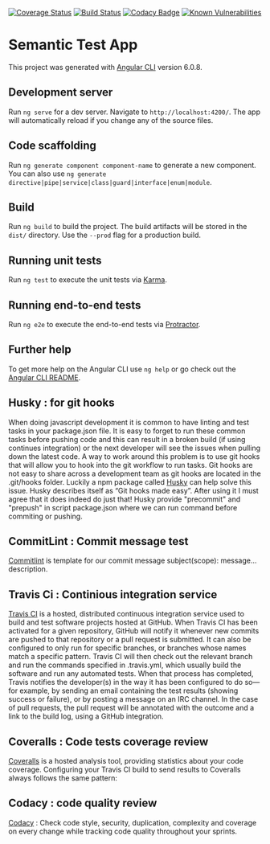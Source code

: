 [![Coverage Status](https://coveralls.io/repos/github/WassimRekik/dashboardAngular/badge.svg?branch=master)](https://coveralls.io/github/WassimRekik/dashboardAngular?branch=master)
[![Build Status](https://travis-ci.org/WassimRekik/dashboardAngular.svg?branch=master)](https://travis-ci.org/WassimRekik/dashboardAngular)
[![Codacy Badge](https://api.codacy.com/project/badge/Grade/b8e7392ac5694f9c89b73a38af81c933)](https://www.codacy.com/app/WassimRekik/dashboardAngular?utm_source=github.com&amp;utm_medium=referral&amp;utm_content=WassimRekik/dashboardAngular&amp;utm_campaign=Badge_Grade)
[![Known Vulnerabilities](https://snyk.io/test/github/WassimRekik/dashboardAngular/badge.svg?targetFile=package.json)](https://snyk.io/test/github/WassimRekik/dashboardAngular?targetFile=package.json)
# Semantic Test App

This project was generated with [Angular CLI](https://github.com/angular/angular-cli) version 6.0.8.

## Development server

Run `ng serve` for a dev server. Navigate to `http://localhost:4200/`. The app will automatically reload if you change any of the source files.

## Code scaffolding

Run `ng generate component component-name` to generate a new component. You can also use `ng generate directive|pipe|service|class|guard|interface|enum|module`.

## Build

Run `ng build` to build the project. The build artifacts will be stored in the `dist/` directory. Use the `--prod` flag for a production build.

## Running unit tests

Run `ng test` to execute the unit tests via [Karma](https://karma-runner.github.io).

## Running end-to-end tests

Run `ng e2e` to execute the end-to-end tests via [Protractor](http://www.protractortest.org/).

## Further help

To get more help on the Angular CLI use `ng help` or go check out the [Angular CLI README](https://github.com/angular/angular-cli/blob/master/README.md).

## Husky : for git hooks

When doing javascript development it is common to have linting and test tasks in your package.json file.
It is easy to forget to run these common tasks before pushing code and this can result in a broken build (if using continues integration) or the next developer will see the issues when pulling down the latest code.
A way to work around this problem is to use git hooks that will allow you to hook into the git workflow to run tasks. Git hooks are not easy to share across a development team as git hooks are located in the .git/hooks folder.
Luckily a npm package called [Husky](https://github.com/typicode/husky) can help solve this issue. Husky describes itself as “Git hooks made easy”. After using it I must agree that it does indeed do just that!
Husky provide "precommit" and "prepush" in script package.json where we can run command before commiting or pushing.

## CommitLint : Commit message test

[Commitlint](https://github.com/marionebl/commitlint) is template for our commit message subject(scope): message... description.

## Travis Ci : Continious integration service

[Travis CI](https://travis-ci.org/) is a hosted, distributed continuous integration service used to build and test software projects hosted at GitHub.
When Travis CI has been activated for a given repository, GitHub will notify it whenever new commits are pushed to that repository or a pull request is submitted. It can also be configured to only run for specific branches, or branches whose names match a specific pattern. Travis CI will then check out the relevant branch and run the commands specified in .travis.yml, which usually build the software and run any automated tests. When that process has completed, Travis notifies the developer(s) in the way it has been configured to do so—for example, by sending an email containing the test results (showing success or failure), or by posting a message on an IRC channel. In the case of pull requests, the pull request will be annotated with the outcome and a link to the build log, using a GitHub integration.

## Coveralls : Code tests coverage review

[Coveralls](https://coveralls.io/) is a hosted analysis tool, providing statistics about your code coverage.
Configuring your Travis CI build to send results to Coveralls always follows the same pattern:

## Codacy : code quality review

[Codacy](https://www.codacy.com) : Check code style, security, duplication, complexity and coverage on every change while tracking code quality throughout your sprints.
